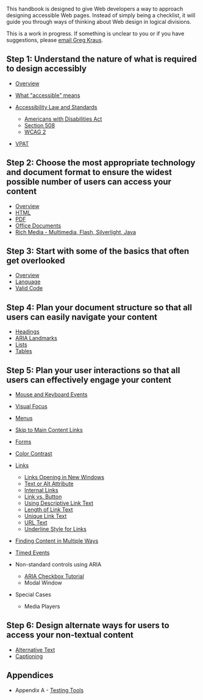 This handbook is designed to give Web developers a way to approach
designing accessible Web pages. Instead of simply being a checklist, it
will guide you through ways of thinking about Web design in logical
divisions.

This is a work in progress. If something is unclear to you or if you
have suggestions, please [email Greg Kraus](mailto:gdkraus@ncsu.edu).

Step 1: Understand the nature of what is required to design accessibly
----------------------------------------------------------------------

-   [Overview](understand-nature.html)
-   [What "accessible" means](what-accessible-means.html)
-   [Accessibility Law and Standards](law.html)
    -   [Americans with Disabilities Act](ada.html)
    -   [Section 508](508.html)
    -   [WCAG 2](wcag.html)

-   [VPAT](vpat.html)

Step 2: Choose the most appropriate technology and document format to ensure the widest possible number of users can access your content
----------------------------------------------------------------------------------------------------------------------------------------

-   [Overview](technology-overview.html)
-   [HTML](technology-html.html)
-   [PDF](technology-pdf.html)
-   [Office Documents](technology-office.html)
-   [Rich Media - Multimedia, Flash, Silverlight,
    Java](technology-rich-media.html)

Step 3: Start with some of the basics that often get overlooked
---------------------------------------------------------------

-   [Overview](basics-overview.html)
-   [Language](language.html)
-   [Valid Code](valid-code.html)

Step 4: Plan your document structure so that all users can easily navigate your content
---------------------------------------------------------------------------------------

-   [Headings](headings.html)
-   [ARIA Landmarks](aria-landmarks.html)
-   [Lists](lists.html)
-   [Tables](tables.html)

Step 5: Plan your user interactions so that all users can effectively engage your content
-----------------------------------------------------------------------------------------

-   [Mouse and Keyboard Events](mouse-and-keyboard-events.html)
-   [Visual Focus](visual-focus.html)
-   [Menus](menus.html)
-   [Skip to Main Content Links](skip-to-main-content.html)
-   [Forms](forms.html)
-   [Color Contrast](color-contrast.html)
-   [Links](links.html)
    -   [Links Opening in New Windows](link-new-window.html)
    -   [Text or Alt Attribute](link-text-alt.html)
    -   [Internal Links](link-internal.html)
    -   [Link vs. Button](link-behavior.html)
    -   [Using Descriptive Link Text](link-text-descriptive-target.html)
    -   [Length of Link Text](link-text-length.html)
    -   [Unique Link Text](link-text-unique.html)
    -   [URL Text](link-text-url.html)
    -   [Underline Style for Links](link-underline.html)

-   [Finding Content in Multiple Ways](find-content-multiple.html)
-   [Timed Events](timed-events.html)
-   Non-standard controls using ARIA
    -   [ARIA Checkbox Tutorial](aria-checkbox.html)
    -   Modal Window

-   Special Cases
    -   Media Players

Step 6: Design alternate ways for users to access your non-textual content
--------------------------------------------------------------------------

-   [Alternative Text](alternative-text.html)
-   [Captioning](captioning.html)

Appendices
----------

-   Appendix A - [Testing Tools](testing-tools.html)

